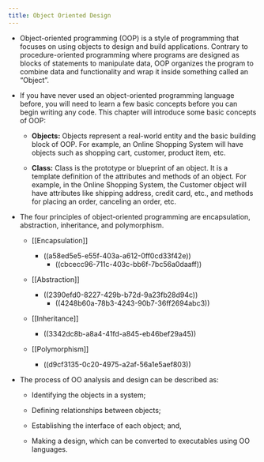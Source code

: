 ```yaml
---
title: Object Oriented Design
---
```


- Object-oriented programming (OOP) is a style of programming that focuses on using objects to design and build applications. Contrary to procedure-oriented programming where programs are designed as blocks of statements to manipulate data, OOP organizes the program to combine data and functionality and wrap it inside something called an “Object”.

- If you have never used an object-oriented programming language before, you will need to learn a few basic concepts before you can begin writing any code. This chapter will introduce some basic concepts of OOP:
	 - **Objects:** Objects represent a real-world entity and the basic building block of OOP. For example, an Online Shopping System will have objects such as shopping cart, customer, product item, etc.

	 - **Class:** Class is the prototype or blueprint of an object. It is a template definition of the attributes and methods of an object. For example, in the Online Shopping System, the Customer object will have attributes like shipping address, credit card, etc., and methods for placing an order, canceling an order, etc.

- The four principles of object-oriented programming are encapsulation, abstraction, inheritance, and polymorphism.
	 - [[Encapsulation]] 
		 - ((a58ed5e5-e55f-403a-a612-0ff0cd33f42e))
			 - ((cbcecc96-711c-403c-bb6f-7bc56a0daaff))

	 - [[Abstraction]]
		 - ((2390efd0-8227-429b-b72d-9a23fb28d94c))
			 - ((4248b60a-78b3-4243-90b7-36ff2694abc3))

	 - [[Inheritance]]
		 - ((3342dc8b-a8a4-41fd-a845-eb46bef29a45))

	 - [[Polymorphism]]
		 - ((d9cf3135-0c20-4975-a2af-56a1e5aef803))

- The process of OO analysis and design can be described as:
	 - Identifying the objects in a system;

	 - Defining relationships between objects;

	 - Establishing the interface of each object; and,

	 - Making a design, which can be converted to executables using OO languages.
